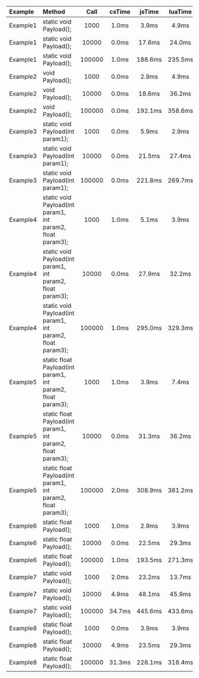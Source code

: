 | Example   |  Method   | Call      | csTime    | jsTime    | luaTime   | csResult  | jsResult  | luaResult |
| :----     |  :----    | :----:    | :----:    | :----:    | :----:    | :----:    | :----:    | :----:    |
| Example1       | static void Payload();       | 1000       | 1.0ms       | 3.9ms       | 4.9ms       | `null`       | `null`       | `null`       |
| Example1       | static void Payload();       | 10000       | 0.0ms       | 17.6ms       | 24.0ms       | `null`       | `null`       | `null`       |
| Example1       | static void Payload();       | 100000       | 1.0ms       | 188.6ms       | 235.5ms       | `null`       | `null`       | `null`       |
| Example2       | void Payload();       | 1000       | 0.0ms       | 2.9ms       | 4.9ms       | `null`       | `null`       | `null`       |
| Example2       | void Payload();       | 10000       | 0.0ms       | 18.6ms       | 36.2ms       | `null`       | `null`       | `null`       |
| Example2       | void Payload();       | 100000       | 0.0ms       | 192.1ms       | 358.6ms       | `null`       | `null`       | `null`       |
| Example3       | static void Payload(int param1);       | 1000       | 0.0ms       | 5.9ms       | 2.9ms       | `null`       | `null`       | `null`       |
| Example3       | static void Payload(int param1);       | 10000       | 0.0ms       | 21.5ms       | 27.4ms       | `null`       | `null`       | `null`       |
| Example3       | static void Payload(int param1);       | 100000       | 0.0ms       | 221.8ms       | 269.7ms       | `null`       | `null`       | `null`       |
| Example4       | static void Payload(int param1, int param2, float param3);       | 1000       | 1.0ms       | 5.1ms       | 3.9ms       | `null`       | `null`       | `null`       |
| Example4       | static void Payload(int param1, int param2, float param3);       | 10000       | 0.0ms       | 27.9ms       | 32.2ms       | `null`       | `null`       | `null`       |
| Example4       | static void Payload(int param1, int param2, float param3);       | 100000       | 1.0ms       | 295.0ms       | 329.3ms       | `null`       | `null`       | `null`       |
| Example5       | static float Payload(int param1, int param2, float param3);       | 1000       | 1.0ms       | 3.9ms       | 7.4ms       | 1501500       | 1501500       | 1501500       |
| Example5       | static float Payload(int param1, int param2, float param3);       | 10000       | 0.0ms       | 31.3ms       | 36.2ms       | 1.500183E+08       | 1.50015E+08       | 150015000       |
| Example5       | static float Payload(int param1, int param2, float param3);       | 100000       | 2.0ms       | 308.9ms       | 381.2ms       | 1.500022E+10       | 1.500015E+10       | 15000150000       |
| Example6       | static float Payload();       | 1000       | 1.0ms       | 2.9ms       | 3.9ms       | 6000       | 6000       | 6000       |
| Example6       | static float Payload();       | 10000       | 0.0ms       | 22.5ms       | 29.3ms       | 60000       | 60000       | 60000       |
| Example6       | static float Payload();       | 100000       | 1.0ms       | 193.5ms       | 271.3ms       | 600000       | 600000       | 600000       |
| Example7       | static void Payload();       | 1000       | 2.0ms       | 23.2ms       | 13.7ms       | (-0.4, -0.5, -0.7, -0.2)       | (-0.4, -0.5, -0.7, -0.2)       | (-0.4, -0.5, -0.7, -0.2)       |
| Example7       | static void Payload();       | 10000       | 4.9ms       | 48.1ms       | 45.9ms       | (0.4, 0.5, 0.7, 0.0)       | (0.4, 0.5, 0.7, 0.0)       | (0.4, 0.5, 0.7, 0.0)       |
| Example7       | static void Payload();       | 100000       | 34.7ms       | 445.6ms       | 433.6ms       | (-0.1, -0.1, -0.2, -1.0)       | (-0.1, -0.1, -0.2, -1.0)       | (-0.1, -0.1, -0.2, -1.0)       |
| Example8       | static float Payload();       | 1000       | 0.0ms       | 3.9ms       | 3.9ms       | `null`       | `null`       | `null`       |
| Example8       | static float Payload();       | 10000       | 4.9ms       | 23.5ms       | 29.3ms       | `null`       | `null`       | `null`       |
| Example8       | static float Payload();       | 100000       | 31.3ms       | 228.1ms       | 318.4ms       | `null`       | `null`       | `null`       |